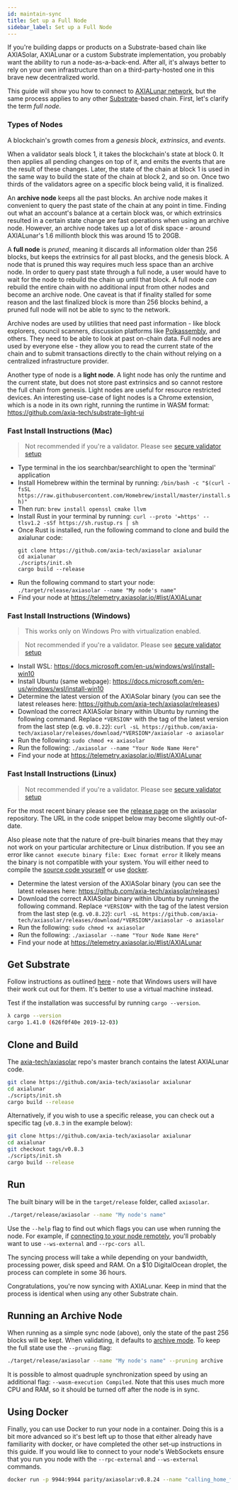 ```yaml
---
id: maintain-sync
title: Set up a Full Node
sidebar_label: Set up a Full Node
---
```


If you're building dapps or products on a Substrate-based chain like AXIASolar, AXIALunar or a custom Substrate implementation, you probably want the ability to run a node-as-a-back-end. After all, it's always better to rely on your own infrastructure than on a third-party-hosted one in this brave new decentralized world.

This guide will show you how to connect to [AXIALunar network](https://axialunar.network), but the same process applies to any other [Substrate](https://substrate.dev/docs/en/)-based chain. First, let's clarify the term _full node_.

### Types of Nodes

A blockchain's growth comes from a _genesis block_, _extrinsics_, and _events_.

When a validator seals block 1, it takes the blockchain's state at block 0. It then applies all pending changes on top of it, and emits the events that are the result of these changes. Later, the state of the chain at block 1 is used in the same way to build the state of the chain at block 2, and so on. Once two thirds of the validators agree on a specific block being valid, it is finalized.

An **archive node** keeps all the past blocks. An archive node makes it convenient to query the past state of the chain at any point in time. Finding out what an account's balance at a certain block was, or which extrinsics resulted in a certain state change are fast operations when using an archive node. However, an archive node takes up a lot of disk space - around AXIALunar's 1.6 millionth block this was around 15 to 20GB.

A **full node** is _pruned_, meaning it discards all information older than 256 blocks, but keeps the extrinsics for all past blocks, and the genesis block. A node that is pruned this way requires much less space than an archive node. In order to query past state through a full node, a user would have to wait for the node to rebuild the chain up until that block. A full node _can_ rebuild the entire chain with no additional input from other nodes and become an archive node. One caveat is that if finality stalled for some reason and the last finalized block is more than 256 blocks behind, a pruned full node will not be able to sync to the network.

Archive nodes are used by utilities that need past information - like block explorers, council scanners, discussion platforms like [Polkassembly](https://polkassembly.io), and others. They need to be able to look at past on-chain data. Full nodes are used by everyone else - they allow you to read the current state of the chain and to submit transactions directly to the chain without relying on a centralized infrastructure provider.

Another type of node is a **light node**. A light node has only the runtime and the current state, but does not store past extrinsics and so cannot restore the full chain from genesis. Light nodes are useful for resource restricted devices. An interesting use-case of light nodes is a Chrome extension, which is a node in its own right, running the runtime in WASM format: https://github.com/axia-tech/substrate-light-ui

### Fast Install Instructions (Mac)

> Not recommended if you're a validator. Please see [secure validator setup](maintain-guides-secure-validator)

- Type terminal in the ios searchbar/searchlight to open the 'terminal' application
- Install Homebrew within the terminal by running: `/bin/bash -c "$(curl -fsSL https://raw.githubusercontent.com/Homebrew/install/master/install.sh)"`
- Then run: `brew install openssl cmake llvm`
- Install Rust in your terminal by running: `curl --proto '=https' --tlsv1.2 -sSf https://sh.rustup.rs | sh`
- Once Rust is installed, run the following command to clone and build the axialunar code:
  ```
  git clone https://github.com/axia-tech/axiasolar axialunar
  cd axialunar
  ./scripts/init.sh
  cargo build --release
  ```
- Run the following command to start your node: `./target/release/axiasolar --name "My node's name"`
- Find your node at https://telemetry.axiasolar.io/#list/AXIALunar

### Fast Install Instructions (Windows)

> This works only on Windows Pro with virtualization enabled.

> Not recommended if you're a validator. Please see [secure validator setup](maintain-guides-secure-validator)

- Install WSL: https://docs.microsoft.com/en-us/windows/wsl/install-win10
- Install Ubuntu (same webpage): https://docs.microsoft.com/en-us/windows/wsl/install-win10
- Determine the latest version of the AXIASolar binary (you can see the latest releases here: https://github.com/axia-tech/axiasolar/releases)
- Download the correct AXIASolar binary within Ubuntu by running the following command. Replace `*VERSION*` with the tag of the latest version from the last step (e.g. `v0.8.22`): `curl -sL https://github.com/axia-tech/axiasolar/releases/download/*VERSION*/axiasolar -o axiasolar`
- Run the following: `sudo chmod +x axiasolar`
- Run the following: `./axiasolar --name "Your Node Name Here"`
- Find your node at https://telemetry.axiasolar.io/#list/AXIALunar

### Fast Install Instructions (Linux)

> Not recommended if you're a validator. Please see [secure validator setup](maintain-guides-secure-validator)

For the most recent binary please see the [release page](https://github.com/axia-tech/axiasolar/releases/) on the axiasolar repository. The URL in the code snippet below may become slightly out-of-date.

Also please note that the nature of pre-built binaries means that they may not work on your particular architecture or Linux distribution. If you see an error like `cannot execute binary file: Exec format error` it likely means the binary is not compatible with your system. You will either need to compile the [source code yourself](#clone-and-build) or use [docker](#using-docker).

- Determine the latest version of the AXIASolar binary (you can see the latest releases here: https://github.com/axia-tech/axiasolar/releases)
- Download the correct AXIASolar binary within Ubuntu by running the following command. Replace `*VERSION*` with the tag of the latest version from the last step (e.g. `v0.8.22`): `curl -sL https://github.com/axia-tech/axiasolar/releases/download/*VERSION*/axiasolar -o axiasolar`
- Run the following: `sudo chmod +x axiasolar`
- Run the following: `./axiasolar --name "Your Node Name Here"`
- Find your node at https://telemetry.axiasolar.io/#list/AXIALunar

## Get Substrate

Follow instructions as outlined [here](https://substrate.dev/docs/en/knowledgebase/getting-started) - note that Windows users will have their work cut out for them. It's better to use a virtual machine instead.

Test if the installation was successful by running `cargo --version`.

```bash
λ cargo --version
cargo 1.41.0 (626f0f40e 2019-12-03)
```

## Clone and Build

The [axia-tech/axiasolar](https://github.com/axia-tech/axiasolar) repo's master branch contains the latest AXIALunar code.

```bash
git clone https://github.com/axia-tech/axiasolar axialunar
cd axialunar
./scripts/init.sh
cargo build --release
```

Alternatively, if you wish to use a specific release, you can check out a specific tag (`v0.8.3` in the example below):

```bash
git clone https://github.com/axia-tech/axiasolar axialunar
cd axialunar
git checkout tags/v0.8.3
./scripts/init.sh
cargo build --release
```

## Run

The built binary will be in the `target/release` folder, called `axiasolar`.

```bash
./target/release/axiasolar --name "My node's name"
```

Use the `--help` flag to find out which flags you can use when running the node. For example, if [connecting to your node remotely](maintain-wss), you'll probably want to use `--ws-external` and `--rpc-cors all`.

The syncing process will take a while depending on your bandwidth, processing power, disk speed and RAM. On a \$10 DigitalOcean droplet, the process can complete in some 36 hours.

Congratulations, you're now syncing with AXIALunar. Keep in mind that the process is identical when using any other Substrate chain.

## Running an Archive Node

When running as a simple sync node (above), only the state of the past 256 blocks will be kept. When validating, it defaults to [archive mode](#types-of-nodes). To keep the full state use the `--pruning` flag:

```bash
./target/release/axiasolar --name "My node's name" --pruning archive
```

It is possible to almost quadruple synchronization speed by using an additional flag: `--wasm-execution Compiled`. Note that this uses much more CPU and RAM, so it should be turned off after the node is in sync.

## Using Docker

Finally, you can use Docker to run your node in a container. Doing this is a bit more advanced so it's best left up to those that either already have familiarity with docker, or have completed the other set-up instructions in this guide. If you would like to connect to your node's WebSockets ensure that you run you node with the `--rpc-external` and `--ws-external` commands.

```zsh
docker run -p 9944:9944 parity/axiasolar:v0.8.24 --name "calling_home_from_a_docker_container" --rpc-external --ws-external
```
